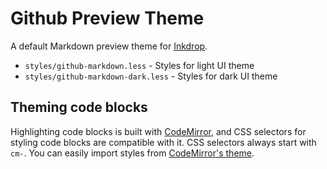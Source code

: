 # Github Preview Theme

A default Markdown preview theme for [Inkdrop](https://www.inkdrop.info/).

 * `styles/github-markdown.less` - Styles for light UI theme
 * `styles/github-markdown-dark.less` - Styles for dark UI theme

## Theming code blocks

Highlighting code blocks is built with [CodeMirror](https://codemirror.net/demo/theme.html), and CSS selectors for styling code blocks are compatible with it.
CSS selectors always start with `cm-`.
You can easily import styles from [CodeMirror's theme](https://github.com/codemirror/CodeMirror/tree/master/theme).
